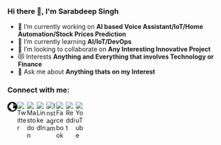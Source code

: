 ### Hi there 👋, I'm Sarabdeep Singh

- 🔭 I’m currently working on **AI based Voice Assistant/IoT/Home Automation/Stock Prices Prediction**
- 🌱 I’m currently learning **AI/IoT/DevOps**
- 👯 I’m looking to collaborate on **Any Interesting Innovative Project**
- 😻 Interests **Anything and Everything that involves Technology or Finance**
- 💬 Ask me about **Anything thats on my Interest**

### Connect with me:

[<img align="left" alt="sarabsingh.com" width="22px" src="https://raw.githubusercontent.com/iconic/open-iconic/master/svg/globe.svg" />][website]
[<img align="left" alt="Twitter" width="22px" src="https://cdn.jsdelivr.net/npm/simple-icons@v3/icons/twitter.svg" />][twitter]
[<img align="left" alt="Mastodon" width="22px" src="https://cdn.jsdelivr.net/npm/simple-icons@v3/icons/mastodon.svg" />][twitter]
[<img align="left" alt="LinkedIn" width="22px" src="https://cdn.jsdelivr.net/npm/simple-icons@v3/icons/linkedin.svg" />][linkedin]
[<img align="left" alt="Instagram" width="22px" src="https://cdn.jsdelivr.net/npm/simple-icons@v3/icons/instagram.svg" />][instagram]
[<img align="left" alt="Facebook" width="22px" src="https://cdn.jsdelivr.net/npm/simple-icons@v3/icons/facebook.svg" />][facebook]
[<img align="left" alt="Reddit" width="22px" src="https://cdn.jsdelivr.net/npm/simple-icons@v3/icons/reddit.svg" />][reddit]
[<img align="left" alt="YouTube" width="22px" src="https://cdn.jsdelivr.net/npm/simple-icons@v3/icons/youtube.svg" />][youtube]

<br/>
<br/>

[website]: https://sarabsingh.com
[twitter]: https://twitter.com/sarabsingh97
[mastodon]: https://fosstodon.org/@sarab
[instagram]: https://www.instagram.com/1.464591/
[linkedin]: https://www.linkedin.com/in/sarabsingh97/
[youtube]: https://youtube.com/c/SarabSingh97
[reddit]: https://www.reddit.com/user/MrSingh97
[facebook]: https://facebook.com/sdsj97
